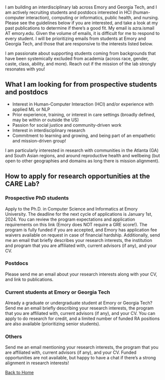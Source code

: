 I am building an interdisciplinary lab across Emory and Georgia Tech, and I am actively recruiting students and postdocs interested in HCI (human-computer interaction), computing or informatics, public health, and nursing. Please see the guidelines below if you are interested, and take a look at my past publications to determine if there’s a good fit. My email is azra.ismail AT emory.edu. Given the volume of emails, it is difficult for me to respond to every student. I will be prioritizing emails from students at Emory and Georgia Tech, and those that are responsive to the interests listed below. <br>

I am passionate about supporting students coming from backgrounds that have been systemically excluded from academia (across race, gender, caste, class, ability, and more). Reach out if the mission of the lab strongly resonates with you!

## What I am looking for from prospective students and postdocs
- Interest in Human-Computer Interaction (HCI) and/or experience with applied ML or NLP <br>
- Prior experience, training, or interest in care settings (broadly defined, may be within or outside the US) <br>
- Passion for social justice and community-driven work <br>
- Interest in interdisciplinary research <br>
- Commitment to learning and growing, and being part of an empathetic and mission-driven group! <br>

I am particularly interested in research with communities in the Atlanta (GA) and South Asian regions, and around reproductive health and wellbeing (but open to other geographies and domains as long there is mission alignment).

## How to apply for research opportunities at the CARE Lab?

### Prospective PhD students

Apply to the Ph.D. in Computer Science and Informatics at Emory University. The deadline for the next cycle of applications is January 1st, 2024. You can review the program expectations and application requirements on this link (Emory does NOT require a GRE score!). The program is fully funded if you are accepted, and Emory has application fee waivers available on request in case of financial hardship. Additionally, send me an email that briefly describes your research interests, the institution and program that you are affiliated with, current advisors (if any), and your CV.

### Postdocs

Please send me an email about your research interests along with your CV, and link to publications.

### Current students at Emory or Georgia Tech

Already a graduate or undergraduate student at Emory or Georgia Tech? Send me an email briefly describing your research interests, the program that you are affiliated with, current advisors (if any), and your CV. You can apply to do research for credit, and a limited number of funded RA positions are also available (prioritizing senior students).

### Others

Send me an email mentioning your research interests, the program that you are affiliated with, current advisors (if any), and your CV. Funded opportunities are not available, but happy to have a chat if there’s a strong alignment in research interests!

[Back to Home](./)
